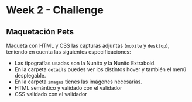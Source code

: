 # Week 2 - Challenge
## Maquetación Pets

Maqueta con HTML y CSS las capturas adjuntas (`mobile` y `desktop`), teniendo en cuenta las siguientes especificaciones:

-   Las tipografías usadas son la Nunito y la Nunito Extrabold.
-   En la carpeta `details` puedes ver los distintos hover y también el menú desplegable.
-   En la carpeta `images` tienes las imágenes necesarias.
-   HTML semántico y validado con el validador
-   CSS validado con el validador
